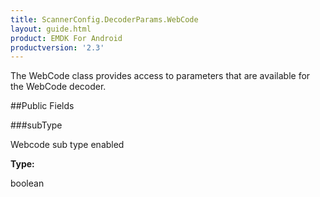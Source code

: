 ```yaml
---
title: ScannerConfig.DecoderParams.WebCode
layout: guide.html
product: EMDK For Android
productversion: '2.3'
---
```


The WebCode class provides access to parameters that are available
 for the WebCode decoder.

##Public Fields

###subType

Webcode sub type enabled

**Type:**

boolean











